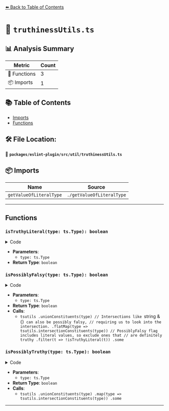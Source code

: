 [⬅️ Back to Table of Contents](../../../../index.md)

# 📄 `truthinessUtils.ts`

## 📊 Analysis Summary

| Metric | Count |
|--------|-------|
| 🔧 Functions | 3 |
| 📦 Imports | 1 |

## 📚 Table of Contents

- [Imports](#imports)
- [Functions](#functions)

## 🛠️ File Location:
📂 **`packages/eslint-plugin/src/util/truthinessUtils.ts`**

## 📦 Imports

| Name | Source |
|------|--------|
| `getValueOfLiteralType` | `./getValueOfLiteralType` |


---

## Functions

### `isTruthyLiteral(type: ts.Type): boolean`

<details><summary>Code</summary>

```ts
(type: ts.Type): boolean =>
  tsutils.isTrueLiteralType(type) ||
  (type.isLiteral() && !!getValueOfLiteralType(type))
```
</details>

- **Parameters**:
  - `type: ts.Type`
- **Return Type**: `boolean`
### `isPossiblyFalsy(type: ts.Type): boolean`

<details><summary>Code</summary>

```ts
(type: ts.Type): boolean =>
  tsutils
    .unionConstituents(type)
    // Intersections like `string & {}` can also be possibly falsy,
    // requiring us to look into the intersection.
    .flatMap(type => tsutils.intersectionConstituents(type))
    // PossiblyFalsy flag includes literal values, so exclude ones that
    // are definitely truthy
    .filter(t => !isTruthyLiteral(t))
    .some(type => tsutils.isTypeFlagSet(type, ts.TypeFlags.PossiblyFalsy))
```
</details>

- **Parameters**:
  - `type: ts.Type`
- **Return Type**: `boolean`
- **Calls**:
  - `tsutils
    .unionConstituents(type)
    // Intersections like `string & {}` can also be possibly falsy,
    // requiring us to look into the intersection.
    .flatMap(type => tsutils.intersectionConstituents(type))
    // PossiblyFalsy flag includes literal values, so exclude ones that
    // are definitely truthy
    .filter(t => !isTruthyLiteral(t))
    .some`
### `isPossiblyTruthy(type: ts.Type): boolean`

<details><summary>Code</summary>

```ts
(type: ts.Type): boolean =>
  tsutils
    .unionConstituents(type)
    .map(type => tsutils.intersectionConstituents(type))
    .some(intersectionParts =>
      // It is possible to define intersections that are always falsy,
      // like `"" & { __brand: string }`.
      intersectionParts.every(type => !tsutils.isFalsyType(type)),
    )
```
</details>

- **Parameters**:
  - `type: ts.Type`
- **Return Type**: `boolean`
- **Calls**:
  - `tsutils
    .unionConstituents(type)
    .map(type => tsutils.intersectionConstituents(type))
    .some`

---